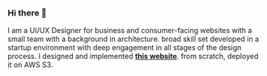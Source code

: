 ### Hi there 👋
I am a UI/UX Designer for business and consumer-facing websites with a small team with a background in architecture. 
broad skill set developed in a startup environment with deep engagement in all stages of the design process.
I designed and implemented **[this website](https://vickywang.me)**. from scratch, deployed it on AWS S3.



<!--
**vicky-wyq/vicky-wyq** is a ✨ _special_ ✨ repository because its `README.md` (this file) appears on your GitHub profile.

Here are some ideas to get you started:

- 🔭 I’m currently working on ...
- 🌱 I’m currently learning ...
- 👯 I’m looking to collaborate on ...
- 🤔 I’m looking for help with ...
- 💬 Ask me about ...
- 📫 How to reach me: ...
- 😄 Pronouns: ...
- ⚡ Fun fact: ...
-->
